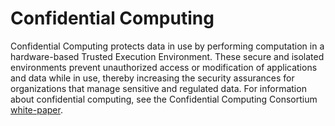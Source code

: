 # Confidential Computing

Confidential Computing protects data in use by performing computation in a hardware-based Trusted Execution Environment.
These secure and isolated environments prevent unauthorized access or modification of applications and data while in use, thereby increasing the security assurances for organizations that manage sensitive and regulated data.
For information about confidential computing, see the Confidential Computing Consortium [white-paper](https://confidentialcomputing.io/white-papers/).